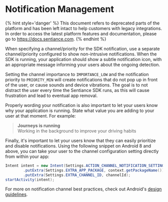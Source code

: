 # Notification Management

{% hint style='danger' %} This document refers to deprecated parts of the platform and has been left intact to help customers with legacy integrations. In order to access the latest platform features and documentation, please go to https://docs.sentiance.com. {% endhint %}

When specifying a channel/priority for the SDK notification, use a separate channel/priority configured to show non-intrusive notifications. When the SDK is running, your application should show a subtle notification icon, with an appropriate message informing your users about the ongoing detection.

Setting the channel importance to `IMPORTANCE_LOW` and the notification priority to `PRIORITY_MIN` will create notifications that do not pop up in front of the user, or cause sounds and device vibrations. The goal is to not distract the user every time the Sentiance SDK runs, as this will cause frustration and lead to eventual app removal.

Properly wording your notification is also important to let your users know why your application is running. State what value you are adding to your user at that moment. For example:

> **Journeys is running**  
> Working in the background to improve your driving habits

Finally, it's important to let your users know that they can easily prioritize and disable notifications. Using the following snippet on Android 8 and above, you can take your user to the channel configuration setting directly from within your app:

```java
Intent intent = new Intent(Settings.ACTION_CHANNEL_NOTIFICATION_SETTINGS)
		.putExtra(Settings.EXTRA_APP_PACKAGE, context.getPackageName())
		.putExtra(Settings.EXTRA_CHANNEL_ID, channelId);
startActivity(intent);
```

For more on notification channel best practices, check out Android's [design guidelines](https://material.io/design/platform-guidance/android-notifications.html#settings).

